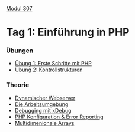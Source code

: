 [Modul 307](/ilv.307)
 
# Tag 1: Einführung in PHP

### Übungen

- [Übung 1: Erste Schritte mit PHP](/ilv.307/01-modul-307/01-erste-schritte-uebung)
- [Übung 2: Kontrollstrukturen](/ilv.307/01-modul-307/02-kontrollstrukturen-uebung)

### Theorie
- [Dynamischer Webserver](/ilv.307/01-modul-307/01-webserver)
- [Die Arbeitsumgebung](/ilv.307/01-modul-307/02-arbeitsumgebung)
- [Debugging mit xDebug](/ilv.307/01-modul-307/05-debugging)
- [PHP Konfiguration & Error Reporting](/ilv.307/01-modul-307/06-php-konfiguration-errorrep)
- [Multidimenionale Arrays](/ilv.307/01-modul-307/07-multidimensionale-arrays)
<!--stackedit_data:
eyJoaXN0b3J5IjpbLTE2NDQ3ODkxNDIsLTExNDU4MDkwMzVdfQ
==
-->